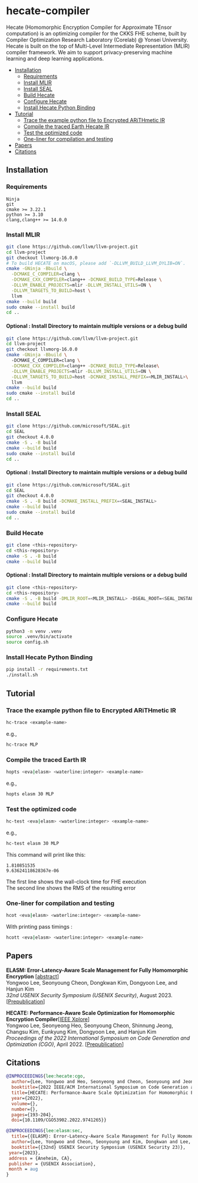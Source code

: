 # hecate-compiler
Hecate (Homomorphic Encryption Compiler for Approximate TEnsor computation) is an optimizing compiler for the CKKS FHE scheme, built by Compiler Optimization Research Laboratory (Corelab) @ Yonsei University. 
Hecate is built on the top of Multi-Level Intermediate Representation (MLIR) compiler framework. 
We aim to support privacy-preserving machine learning and deep learning applications. 


  * [Installation](#installation)
    + [Requirements](#requirements)
    + [Install MLIR](#install-mlir)
    + [Install SEAL](#install-seal)
    + [Build Hecate](#build-hecate)
    + [Configure Hecate](#configure-hecate)
    + [Install Hecate Python Binding](#install-hecate-python-binding)
  * [Tutorial](#tutorial)
    + [Trace the example python file to Encrypted ARiTHmetic IR](#trace-the-example-python-file-to-encrypted-arithmetic-ir)
    + [Compile the traced Earth Hecate IR](#compile-the-traced-earth-ir)
    + [Test the optimized code](#test-the-optimized-code)
    + [One-liner for compilation and testing](#one-liner-for-compilation-and-testing)
  * [Papers](#papers)
  * [Citations](#citations)

## Installation 

### Requirements 
```
Ninja   
git  
cmake >= 3.22.1  
python >= 3.10  
clang,clang++ >= 14.0.0  
```

### Install MLIR 
```bash
git clone https://github.com/llvm/llvm-project.git
cd llvm-project
git checkout llvmorg-16.0.0
# To build HECATE on macOS, please add `-DLLVM_BUILD_LLVM_DYLIB=ON`.
cmake -GNinja -Bbuild \
  -DCMAKE_C_COMPILER=clang \
  -DCMAKE_CXX_COMPILER=clang++ -DCMAKE_BUILD_TYPE=Release \
  -DLLVM_ENABLE_PROJECTS=mlir -DLLVM_INSTALL_UTILS=ON \
  -DLLVM_TARGETS_TO_BUILD=host \
  llvm
cmake --build build
sudo cmake --install build
cd .. 
```
#### Optional : Install Directory  to maintain multiple versions or a debug build 
```bash
git clone https://github.com/llvm/llvm-project.git
cd llvm-project
git checkout llvmorg-16.0.0
cmake -GNinja -Bbuild \ 
  -DCMAKE_C_COMPILER=clang \
  -DCMAKE_CXX_COMPILER=clang++ -DCMAKE_BUILD_TYPE=Release\
  -DLLVM_ENABLE_PROJECTS=mlir -DLLVM_INSTALL_UTILS=ON \
  -DLLVM_TARGETS_TO_BUILD=host -DCMAKE_INSTALL_PREFIX=<MLIR_INSTALL>\
  llvm
cmake --build build
sudo cmake --install build
cd .. 
```

### Install SEAL 
```bash
git clone https://github.com/microsoft/SEAL.git
cd SEAL
git checkout 4.0.0
cmake -S . -B build
cmake --build build
sudo cmake --install build
cd .. 
```
#### Optional : Install Directory  to maintain multiple versions or a debug build
```bash
git clone https://github.com/microsoft/SEAL.git
cd SEAL
git checkout 4.0.0
cmake -S . -B build -DCMAKE_INSTALL_PREFIX=<SEAL_INSTALL>
cmake --build build
sudo cmake --install build
cd .. 
```
### Build Hecate 
```bash
git clone <this-repository>
cd <this-repository>
cmake -S . -B build 
cmake --build build 
```
#### Optional : Install Directory  to maintain multiple versions or a debug build
```bash
git clone <this-repository>
cd <this-repository>
cmake -S . -B build -DMLIR_ROOT=<MLIR_INSTALL> -DSEAL_ROOT=<SEAL_INSTALL>
cmake --build build 
```
### Configure Hecate 
```bash
python3 -m venv .venv
source .venv/bin/activate
source config.sh 
```

### Install Hecate Python Binding 
```bash
pip install -r requirements.txt
./install.sh
```

## Tutorial 

### Trace the example python file to Encrypted ARiTHmetic IR 

```bash
hc-trace <example-name>
```
e.g., 
```bash
hc-trace MLP
```

### Compile the traced Earth IR 

```bash
hopts <eva|elasm> <waterline:integer> <example-name>
```
e.g., 
```bash
hopts elasm 30 MLP
```

### Test the optimized code 
```bash
hc-test <eva|elasm> <waterline:integer> <example-name>
```
e.g., 
```bash
hc-test elasm 30 MLP
```

This command will print like this:
```
1.810851535
9.63624118628367e-06
```

The first line shows the wall-clock time for FHE execution  
The second line shows the RMS of the resulting error 
 
### One-liner for compilation and testing 
```bash
hcot <eva|elasm> <waterline:integer> <example-name>
```
With printing pass timings :
```bash
hcott <eva|elasm> <waterline:integer> <example-name>
```
## Papers 

**ELASM: Error-Latency-Aware Scale Management for Fully Homomorphic Encryption** [[abstract](https://www.usenix.org/conference/usenixsecurity23/presentation/lee-yongwoo)]   
Yongwoo Lee, Seonyoung Cheon, Dongkwan Kim, Dongyoon Lee, and Hanjun Kim  
*32nd USENIX Security Symposium (USENIX Security)*, August 2023. 
[[Prepublication](https://www.usenix.org/system/files/sec23fall-prepub-147-lee-yongwoo.pdf)]

**HECATE: Performance-Aware Scale Optimization for Homomorphic Encryption Compiler**\[[IEEE Xplore](http://doi.org/10.1109/CGO53902.2022.9741265)]   
Yongwoo Lee, Seonyeong Heo, Seonyoung Cheon, Shinnung Jeong, Changsu Kim, Eunkyung Kim, Dongyoon Lee, and Hanjun Kim  
*Proceedings of the 2022 International Symposium on Code Generation and Optimization (CGO)*, April 2022. 
[[Prepublication](http://corelab.or.kr/Pubs/cgo22_hecate.pdf)]

## Citations 
```bibtex
@INPROCEEDINGS{lee:hecate:cgo,
  author={Lee, Yongwoo and Heo, Seonyeong and Cheon, Seonyoung and Jeong, Shinnung and Kim, Changsu and Kim, Eunkyung and Lee, Dongyoon and Kim, Hanjun},
  booktitle={2022 IEEE/ACM International Symposium on Code Generation and Optimization (CGO)}, 
  title={HECATE: Performance-Aware Scale Optimization for Homomorphic Encryption Compiler}, 
  year={2022},
  volume={},
  number={},
  pages={193-204},
  doi={10.1109/CGO53902.2022.9741265}}
```
```bibtex
@INPROCEEDINGS{lee:elasm:sec,
  title={{ELASM}: Error-Latency-Aware Scale Management for Fully Homomorphic Encryption},
  author={Lee, Yongwoo and Cheon, Seonyoung and Kim, Dongkwan and Lee, Dongyoon and Kim, Hanjun},
  booktitle={{32nd} USENIX Security Symposium (USENIX Security 23)},
 year={2023},
 address = {Aneheim, CA},
 publisher = {USENIX Association},
 month = aug
}
```


